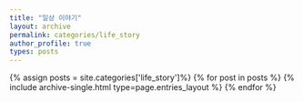 ```yaml
---
title: "일상 이야기"
layout: archive
permalink: categories/life_story
author_profile: true
types: posts
---
```


{% assign posts = site.categories['life_story']%}
{% for post in posts %}
  {% include archive-single.html type=page.entries_layout %}
{% endfor %}

